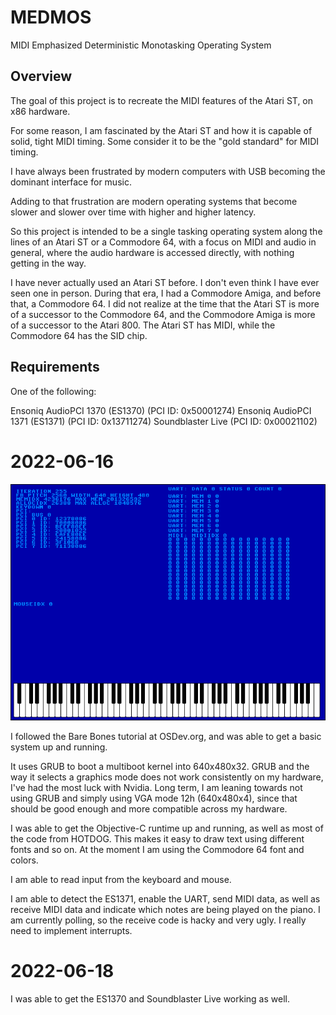 # MEDMOS

MIDI Emphasized Deterministic Monotasking Operating System

## Overview

The goal of this project is to recreate the MIDI features of the Atari ST, on x86 hardware.

For some reason, I am fascinated by the Atari ST and how it is capable of solid, tight MIDI timing.
Some consider it to be the "gold standard" for MIDI timing.

I have always been frustrated by modern computers with USB becoming the dominant interface for music.

Adding to that frustration are modern operating systems that become slower and slower over time with
higher and higher latency.

So this project is intended to be a single tasking operating system along the lines of an Atari ST
or a Commodore 64, with a focus on MIDI and audio in general, where the audio hardware is accessed
directly, with nothing getting in the way.

I have never actually used an Atari ST before. I don't even think I have ever seen one in person.
During that era, I had a Commodore Amiga, and before that, a Commodore 64. I did not realize at the
time that the Atari ST is more of a successor to the Commodore 64, and the Commodore Amiga is more
of a successor to the Atari 800. The Atari ST has MIDI, while the Commodore 64 has the SID chip.

## Requirements

One of the following:

Ensoniq AudioPCI 1370 (ES1370) (PCI ID: 0x50001274)
Ensoniq AudioPCI 1371 (ES1371) (PCI ID: 0x13711274)
Soundblaster Live (PCI ID: 0x00021102)

# 2022-06-16

![Screenshot 2022-06-16](Screenshots/medmos-20220616.png)

I followed the Bare Bones tutorial at OSDev.org, and was able to get a basic system up and running.

It uses GRUB to boot a multiboot kernel into 640x480x32. GRUB and the way it selects a graphics mode
does not work consistently on my hardware, I've had the most luck with Nvidia. Long term, I am leaning
towards not using GRUB and simply using VGA mode 12h (640x480x4), since that should be good enough and
more compatible across my hardware.

I was able to get the Objective-C runtime up and running, as well as most of the code from HOTDOG.
This makes it easy to draw text using different fonts and so on. At the moment I am using the
Commodore 64 font and colors.

I am able to read input from the keyboard and mouse.

I am able to detect the ES1371, enable the UART, send MIDI data, as well as receive MIDI data and
indicate which notes are being played on the piano. I am currently polling, so the receive code is
hacky and very ugly. I really need to implement interrupts.

# 2022-06-18

I was able to get the ES1370 and Soundblaster Live working as well.

